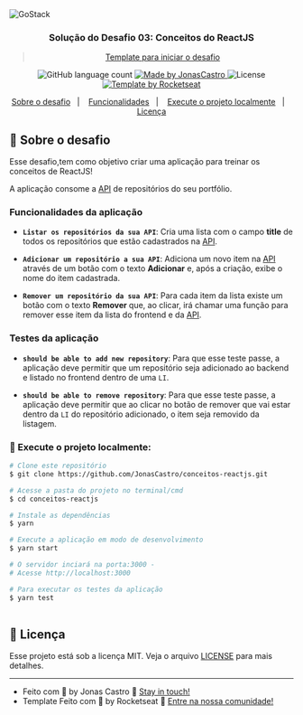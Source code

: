 <img alt="GoStack" src="https://storage.googleapis.com/golden-wind/bootcamp-gostack/header-desafios.png" />

<h3 align="center">
 Solução do Desafio 03: Conceitos do ReactJS
</h3>

<blockquote align="center"><a href="https://github.com/Rocketseat/gostack-template-conceitos-reactjs">Template para iniciar o desafio</a></blockquote>

<p align="center">
  <img alt="GitHub language count" src="https://img.shields.io/github/languages/count/jonascastro/conceitos-reactjs?color=%2304D361">

  <a href="https://www.linkedin.com/in/jonas-castro-b4044111a/">
    <img alt="Made by JonasCastro" src="https://img.shields.io/badge/made%20by-JonasCastro-%2304D361">
  </a>

  <img alt="License" src="https://img.shields.io/badge/license-MIT-%2304D361">
   <a href="https://github.com/Rocketseat/gostack-template-conceitos-reactjs">
    <img alt="Template by Rocketseat" src="https://img.shields.io/badge/Template%20by-Rocketseat-%2304D361">
  </a>
  
</p>

<p align="center">
  <a href="#rocket-sobre-o-desafio">Sobre o desafio</a>&nbsp;&nbsp;&nbsp;|&nbsp;&nbsp;&nbsp;
  <a href="#funcionalidades-da-aplicação">Funcionalidades</a>&nbsp;&nbsp;&nbsp;|&nbsp;&nbsp;&nbsp;
    <a href="#checkered_flag-execute-o-projeto-localmente">Execute o projeto localmente</a>&nbsp;&nbsp;&nbsp;|&nbsp;&nbsp;&nbsp;
  <a href="#memo-licença">Licença</a>
</p>

## :rocket: Sobre o desafio

Esse desafio,tem como objetivo criar uma aplicação para treinar os conceitos de ReactJS!

A aplicação consome a <a href="https://github.com/JonasCastro/conceitos-nodejs">API</a> de repositórios do seu portfólio.

### Funcionalidades da aplicação

- **`Listar os repositórios da sua API`**: Cria uma lista com o campo **title** de todos os repositórios que estão cadastrados na <a href="https://github.com/JonasCastro/conceitos-nodejs">API</a>.

- **`Adicionar um repositório a sua API`**: Adiciona um novo item na <a href="https://github.com/JonasCastro/conceitos-nodejs">API</a> através de um botão com o texto **Adicionar** e, após a criação, exibe o nome do item cadastrada.

- **`Remover um repositório da sua API`**: Para cada item da lista existe um botão com o texto **Remover** que, ao clicar, irá chamar uma função para remover esse item da lista do frontend e da <a href="https://github.com/JonasCastro/conceitos-nodejs">API</a>.

### Testes da aplicação

- **`should be able to add new repository`**: Para que esse teste passe, a aplicação deve permitir que um repositório seja adicionado ao backend e listado no frontend dentro de uma `LI`.

- **`should be able to remove repository`**: Para que esse teste passe, a aplicação deve permitir que ao clicar no botão de remover que vai estar dentro da `LI` do repositório adicionado, o item seja removido da listagem.

### :checkered_flag: Execute o projeto localmente:

```bash
# Clone este repositório
$ git clone https://github.com/JonasCastro/conceitos-reactjs.git

# Acesse a pasta do projeto no terminal/cmd
$ cd conceitos-reactjs

# Instale as dependências
$ yarn

# Execute a aplicação em modo de desenvolvimento
$ yarn start

# O servidor inciará na porta:3000 - 
# Acesse http://localhost:3000

# Para executar os testes da aplicação
$ yarn test
 
```

## :memo: Licença

Esse projeto está sob a licença MIT. Veja o arquivo [LICENSE](LICENSE) para mais detalhes.

---
- Feito com :blue_heart: by Jonas Castro :wave: [Stay in touch!](https://www.linkedin.com/in/jonas-castro-b4044111a/)
- Template Feito com 💜 by Rocketseat :wave: [Entre na nossa comunidade!](https://discordapp.com/invite/gCRAFhc)
